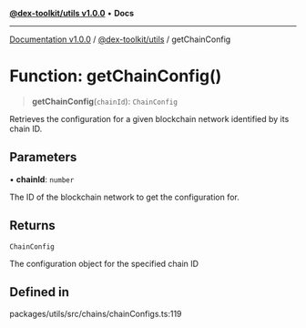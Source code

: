 [**@dex-toolkit/utils v1.0.0**](../README.md) • **Docs**

***

[Documentation v1.0.0](../../../packages.md) / [@dex-toolkit/utils](../README.md) / getChainConfig

# Function: getChainConfig()

> **getChainConfig**(`chainId`): `ChainConfig`

Retrieves the configuration for a given blockchain network identified by its chain ID.

## Parameters

• **chainId**: `number`

The ID of the blockchain network to get the configuration for.

## Returns

`ChainConfig`

The configuration object for the specified chain ID

## Defined in

packages/utils/src/chains/chainConfigs.ts:119
